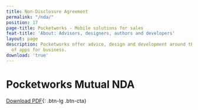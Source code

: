 ```yaml
---
title: Non-Disclosure Agreement
permalink: "/nda/"
position: 17
page-title: Pocketworks - Mobile solutions for sales
feat-title: 'About: Advisors, designers, authors and developers'
layout: page
description: Pocketworks offer advice, design and development around the implementation
  of apps for business.
download: 'true'
---
```


# Pocketworks Mutual NDA

[Download PDF](https://pocketworks-website.s3.amazonaws.com/mutual-nda.pdf){: .btn-lg .btn-cta}

